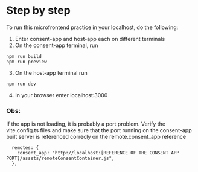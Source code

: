 # Step by step

To run this microfrontend practice in your localhost, do the following:

1. Enter consent-app and host-app each on different terminals
2. On the consent-app terminal, run

```
npm run build
npm run preview
```

3. On the host-app terminal run

```
npm run dev
```

4. In your browser enter localhost:3000

### Obs:

If the app is not loading, it is probably a port problem. Verify the vite.config.ts files and make sure that the port running on the consent-app built server is referenced correcly on the remote.consent_app reference

```
  remotes: {
    consent_app: "http://localhost:[REFERENCE OF THE CONSENT APP PORT]/assets/remoteConsentContainer.js",
  },
```
